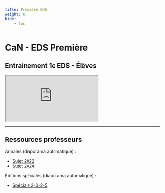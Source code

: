 ```yaml
---
title: Première EDS
weight: 6
hide: 
    - toc
---
```


# CaN - EDS Première

## Entrainement 1e EDS - Élèves

<iframe src="https://coopmaths.fr/alea/?EEEE2e0a294917eb146127eb0f22272e26ee2b0a25f21399139d0f2f181826330f1e2d0a12d2133612d112c726ee2b1d17e614bb26ee2b2d17fa2b4d2cca295327c227c32d5c1b192078136a0f1c2633208e17e60f1c2633209a181c263928e62cce271726ee2b2217e6" class="exerciseur" allowfullscreen></iframe>

---

## Ressources professeurs

Annales (diaporama automatique) :

* [Sujet 2022](https://coopmaths.fr/alea/?uuid=99a59&id=can1a-2022&n=30&d=25&alea=29TK&v=diaporama&ds=10000000&es=0111000&ds=10000000)
* [Sujet 2024](https://coopmaths.fr/alea/?uuid=640f2&id=can1a-2024&n=30&d=25&s=false&s2=1-2-3-4-5-6-7-8-9-10-11-12-13-14-15-16-17-18-19-20-21-22-23-24-25-26-27-28-29-30&s3=false&alea=2ho7&v=diaporama&ds=10000000&es=0111000&ds=10000000)


Éditions spéciales (diaporama automatique) :

* [Spéciale 2-0-2-5](https://coopmaths.fr/alea/?uuid=7244e&id=can1a-NY2025&n=30&d=30&s=false&s2=1-2-3-4-5-6-7-8-9-10-11-12-13-14-15-16-17-18-19-20-21-22-23-24-25-26-27-28-29-30&s3=false&alea=HsUA&v=diaporama&ds=10000000&es=0111000&ds=10000000)
